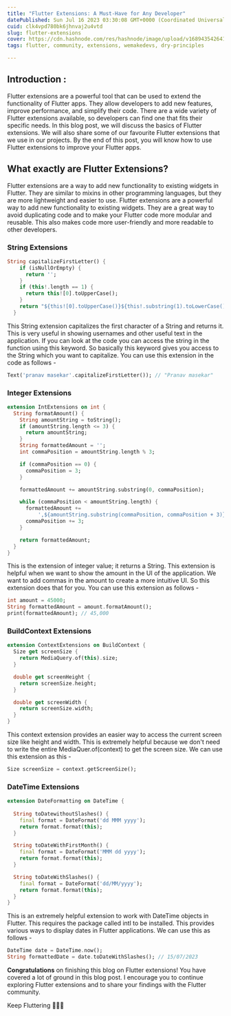 ```yaml
---
title: "Flutter Extensions: A Must-Have for Any Developer"
datePublished: Sun Jul 16 2023 03:30:08 GMT+0000 (Coordinated Universal Time)
cuid: clk4vpd780bk6jhnvaj2u4vtd
slug: flutter-extensions
cover: https://cdn.hashnode.com/res/hashnode/image/upload/v1689435426418/ba5b2a70-5d03-4bec-81d0-e67cf53e7444.png
tags: flutter, community, extensions, wemakedevs, dry-principles

---
```


## Introduction :

Flutter extensions are a powerful tool that can be used to extend the functionality of Flutter apps. They allow developers to add new features, improve performance, and simplify their code. There are a wide variety of Flutter extensions available, so developers can find one that fits their specific needs. In this blog post, we will discuss the basics of Flutter extensions. We will also share some of our favourite Flutter extensions that we use in our projects. By the end of this post, you will know how to use Flutter extensions to improve your Flutter apps.

## What exactly are Flutter Extensions?

Flutter extensions are a way to add new functionality to existing widgets in Flutter. They are similar to mixins in other programming languages, but they are more lightweight and easier to use. Flutter extensions are a powerful way to add new functionality to existing widgets. They are a great way to avoid duplicating code and to make your Flutter code more modular and reusable. This also makes code more user-friendly and more readable to other developers.

### String Extensions

```dart
String capitalizeFirstLetter() {
    if (isNullOrEmpty) {
      return '';
    }
    if (this!.length == 1) {
      return this![0].toUpperCase();
    }
    return "${this![0].toUpperCase()}${this!.substring(1).toLowerCase()}";
  }
```

This String extension capitalizes the first character of a String and returns it. This is very useful in showing usernames and other useful text in the application. If you can look at the code you can access the string in the function using this keyword. So basically this keyword gives you access to the String which you want to capitalize. You can use this extension in the code as follows -

```dart
Text('pranav masekar'.capitalizeFirstLetter()); // "Pranav masekar"
```

### Integer Extensions

```dart
extension IntExtensions on int {
  String formatAmount() {
    String amountString = toString();
    if (amountString.length <= 3) {
      return amountString;
    }
    String formattedAmount = '';
    int commaPosition = amountString.length % 3;

    if (commaPosition == 0) {
      commaPosition = 3;
    }

    formattedAmount += amountString.substring(0, commaPosition);

    while (commaPosition < amountString.length) {
      formattedAmount +=
          ',${amountString.substring(commaPosition, commaPosition + 3)}';
      commaPosition += 3;
    }

    return formattedAmount;
  }
}
```

This is the extension of integer value; it returns a String. This extension is helpful when we want to show the amount in the UI of the application. We want to add commas in the amount to create a more intuitive UI. So this extension does that for you. You can use this extension as follows -

```dart
int amount = 45000;
String formattedAmount = amount.formatAmount();
print(formattedAmount); // 45,000
```

### BuildContext Extensions

```dart
extension ContextExtensions on BuildContext {
  Size get screenSize {
    return MediaQuery.of(this).size;
  }

  double get screenHeight {
    return screenSize.height;
  }

  double get screenWidth {
    return screenSize.width;
  }
}
```

This context extension provides an easier way to access the current screen size like height and width. This is extremely helpful because we don't need to write the entire MediaQuer.of(context) to get the screen size. We can use this extension as this -

```dart
Size screenSize = context.getScreenSize();
```

### DateTime Extensions

```dart
extension DateFormatting on DateTime {
	
  String toDatewithoutSlashes() {
    final format = DateFormat('dd MMM yyyy');
    return format.format(this);
  }

  String toDateWithFirstMonth() {
    final format = DateFormat('MMM dd yyyy');
    return format.format(this);
  }

  String toDateWithSlashes() {
    final format = DateFormat('dd/MM/yyyy');
    return format.format(this);
  }
}
```

This is an extremely helpful extension to work with DateTime objects in Flutter. This requires the package called intl to be installed. This provides various ways to display dates in Flutter applications. We can use this as follows -

```dart
DateTime date = DateTime.now();
String formattedDate = date.toDateWithSlashes(); // 15/07/2023
```

**Congratulations** on finishing this blog on Flutter extensions! You have covered a lot of ground in this blog post. I encourage you to continue exploring Flutter extensions and to share your findings with the Flutter community.

Keep Fluttering 💙💙💙